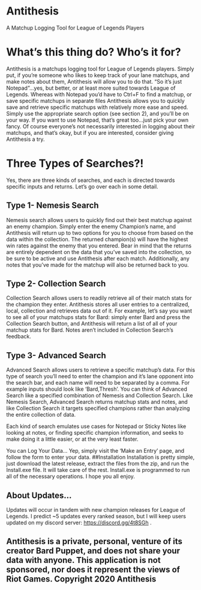 # Antithesis
A Matchup Logging Tool for League of Legends Players

# What’s this thing do? Who’s it for? 
Antithesis is a matchups logging tool for League of Legends players. Simply put, if you’re someone who likes to keep track of your lane matchups, and make notes about them, Antithesis will allow you to do that. “So it’s just Notepad”...yes, but better, or at least more suited towards League of Legends. Whereas with Notepad you’d have to Ctrl+F to find a matchup, or save specific matchups in separate files Antithesis allows you to quickly save and retrieve specific matchups with relatively more ease and speed. Simply use the appropriate search option (see section 2), and you’ll be on your way. If you want to use Notepad, that’s great too...just pick your own fancy. Of course everyone’s not necessarily interested in logging about their matchups, and that’s okay, but if you are interested, consider giving Antithesis a try.  

# Three Types of Searches?! 
Yes, there are three kinds of searches, and each is directed towards specific inputs and returns. Let’s go over each in some detail. 

## Type 1- Nemesis Search
Nemesis search allows users to quickly find out their best matchup against an enemy champion. Simply enter the enemy Champion’s name, and Antithesis will return up to two options for you to choose from based on the data within the collection. The returned champion(s) will have the highest win rates against the enemy that you entered. Bear in mind that the returns are entirely dependent on the data that you’ve saved into the collection, so be sure to be active and use Antithesis after each match. Additionally, any notes that you’ve made for the matchup will also be returned back to you.

## Type 2- Collection Search
Collection Search allows users to readily retrieve all of their match stats for the champion they enter. Antithesis stores all user entries to a centralized, local, collection and retrieves data out of it. For example, let’s say you want to see all of your matchups stats for Bard: simply enter Bard and press the  Collection Search button, and Antithesis will return a list of all of your matchup stats for Bard. Notes aren’t included in Collection Search’s feedback.  

## Type 3- Advanced Search
Advanced Search allows users to retrieve a specific matchup’s data. For this type of search you’ll need to enter the champion and it’s lane opponent into the search bar, and each name will need to be separated by a comma. For example inputs should look like ‘Bard,Thresh’. You can think of Advanced Search like a specified combination of Nemesis and Collection Search. Like Nemesis Search, Advanced Search returns matchup stats and notes, and like Collection Search it targets specified champions rather than analyzing the entire collection of data. 


Each kind of search emulates use cases for Notepad or Sticky Notes like looking at notes, or finding specific champion information, and seeks to make doing it a little easier, or at the very least faster. 


You can Log Your Data…
Yep, simply visit the ‘Make an Entry’ page, and follow the form to enter your data. 
##Installation
Installation is pretty simple, just download the latest release, extract the files from the zip, and run the Install.exe file. It will take care of the rest. Install.exe is programmed to run all of the necessary operations.
I hope you all enjoy.

## About Updates...
Updates will occur in tandem with new champion releases for League of Legends. I predict ~5 updates every ranked season, but I will keep users updated on my discord server: https://discord.gg/4t8SGh . 


## Antithesis is a private, personal, venture of its creator Bard Puppet, and does not share your data with anyone. This application is not sponsored, nor does it represent the views of Riot Games. Copyright 2020 Antithesis
